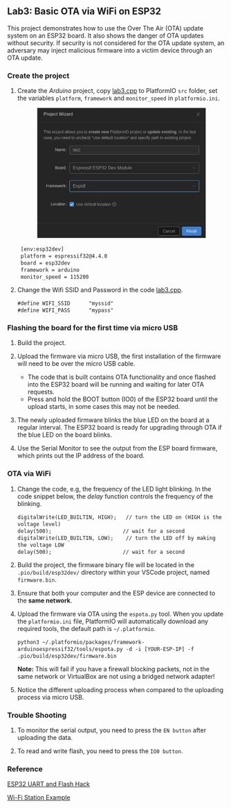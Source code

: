 ## Lab3: Basic OTA via WiFi on ESP32

This project demonstrates how to use the Over The Air (OTA) update system on an ESP32 board. It also shows the danger of OTA updates without security. If security is not considered for the OTA update system, an adversary may inject malicious firmware into a victim device through an OTA update.

### Create the project

1. Create the _Arduino_ project, copy [lab3.cpp](src/lab3.cpp) to PlatformIO `src` folder, set the variables `platform`, `framework` and `monitor_speed` in `platformio.ini`.

   <p align="center">
   <img src="lab-setup/fig1.png" height="300">
   </p>

   ```shell
    [env:esp32dev]
    platform = espressif32@4.4.0
    board = esp32dev
    framework = arduino
    monitor_speed = 115200
   ```

2. Change the Wifi SSID and Password in the code [lab3.cpp](src/lab3.cpp).
   ```shell
   #define WIFI_SSID      "myssid"
   #define WIFI_PASS      "mypass"
   ```

### Flashing the board for the first time via micro USB

1. Build the project.

2. Upload the firmware via micro USB, the first installation of the firmware will need to be over the micro USB cable.

   - The code that is built contains OTA functionality and once flashed into the ESP32 board will be running and waiting for later OTA requests.
   - Press and hold the BOOT button (IO0) of the ESP32 board until the upload starts, in some cases this may not be needed.

3. The newly uploaded firmware blinks the blue LED on the board at a regular interval. The ESP32 board is ready for upgrading through OTA if the blue LED on the board blinks.

4. Use the Serial Monitor to see the output from the ESP board firmware, which prints out the IP address of the board.

### OTA via WiFi

1. Change the code, e.g, the frequency of the LED light blinking. In the code snippet below, the _delay_ function controls the frequency of the blinking.

   ```shell
   digitalWrite(LED_BUILTIN, HIGH);   // turn the LED on (HIGH is the voltage level)
   delay(500);                       // wait for a second
   digitalWrite(LED_BUILTIN, LOW);    // turn the LED off by making the voltage LOW
   delay(500);                       // wait for a second
   ```

2. Build the project, the firmware binary file will be located in the `.pio/build/esp32dev/` directory within your VSCode project, named `firmware.bin`.

3. Ensure that both your computer and the ESP device are connected to the **same network**.

4. Upload the firmware via OTA using the `espota.py` tool. When you update the `platformio.ini` file, PlatformIO will automatically download any required tools, the default path is `~/.platformio`.

   ```shell
   python3 ~/.platformio/packages/framework-arduinoespressif32/tools/espota.py -d -i [YOUR-ESP-IP] -f .pio/build/esp32dev/firmware.bin
   ```

   **Note:** This will fail if you have a firewall blocking packets, not in the same network or VirtualBox are not using a bridged network adapter!

5. Notice the different uploading process when compared to the uploading process via micro USB.

### Trouble Shooting

1. To monitor the serial output, you need to press the `EN button` after uploading the data.

2. To read and write flash, you need to press the `IO0 button`.

### Reference

[ESP32 UART and Flash Hack](https://github.com/xinwenfu/ESP32-UART-and-Flash-Hack)

[Wi-Fi Station Example](https://github.com/espressif/esp-idf/tree/master/examples/wifi/getting_started/station)
